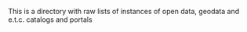 This is a directory with raw lists of instances of open data, geodata and e.t.c. catalogs and portals
